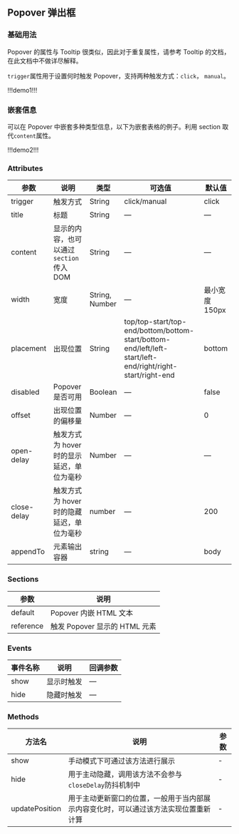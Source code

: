 ## Popover 弹出框

### 基础用法

Popover 的属性与 Tooltip 很类似，因此对于重复属性，请参考 Tooltip 的文档，在此文档中不做详尽解释。

`trigger`属性用于设置何时触发 Popover，支持两种触发方式：`click`， `manual`。

!!!demo1!!!

### 嵌套信息

可以在 Popover 中嵌套多种类型信息，以下为嵌套表格的例子。利用 section 取代`content`属性。

!!!demo2!!!

### Attributes

| 参数        | 说明                                      | 类型           | 可选值                                                                                                    | 默认值         |
| ----------- | ----------------------------------------- | -------------- | --------------------------------------------------------------------------------------------------------- | -------------- |
| trigger     | 触发方式                                  | String         | click/manual                                                                                              | click          |
| title       | 标题                                      | String         | —                                                                                                         | —              |
| content     | 显示的内容，也可以通过 `section` 传入 DOM | String         | —                                                                                                         | —              |
| width       | 宽度                                      | String, Number | —                                                                                                         | 最小宽度 150px |
| placement   | 出现位置                                  | String         | top/top-start/top-end/bottom/bottom-start/bottom-end/left/left-start/left-end/right/right-start/right-end | bottom         |
| disabled    | Popover 是否可用                          | Boolean        | —                                                                                                         | false          |
| offset      | 出现位置的偏移量                          | Number         | —                                                                                                         | 0              |
| open-delay  | 触发方式为 hover 时的显示延迟，单位为毫秒 | Number         | —                                                                                                         | —              |
| close-delay | 触发方式为 hover 时的隐藏延迟，单位为毫秒 | number         | —                                                                                                         | 200            |
| appendTo    | 元素输出容器                              | string         | —                                                                                                         | body           |

### Sections

| 参数      | 说明                          |
| --------- | ----------------------------- |
| default   | Popover 内嵌 HTML 文本        |
| reference | 触发 Popover 显示的 HTML 元素 |

### Events

| 事件名称 | 说明       | 回调参数 |
| -------- | ---------- | -------- |
| show     | 显示时触发 | —        |
| hide     | 隐藏时触发 | —        |

### Methods

| 方法名         | 说明                                                                                 | 参数 |
| -------------- | ------------------------------------------------------------------------------------ | ---- |
| show           | 手动模式下可通过该方法进行展示                                                       | -    |
| hide           | 用于主动隐藏，调用该方法不会参与`closeDelay`防抖机制中                               | -    |
| updatePosition | 用于主动更新窗口的位置，一般用于当内部展示内容变化时，可以通过该方法实现位置重新计算 | -    |
